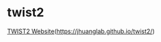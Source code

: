 # twist2
[TWIST2 Website](https://jhuanglab.github.io/twist2/)(https://jhuanglab.github.io/twist2/)
